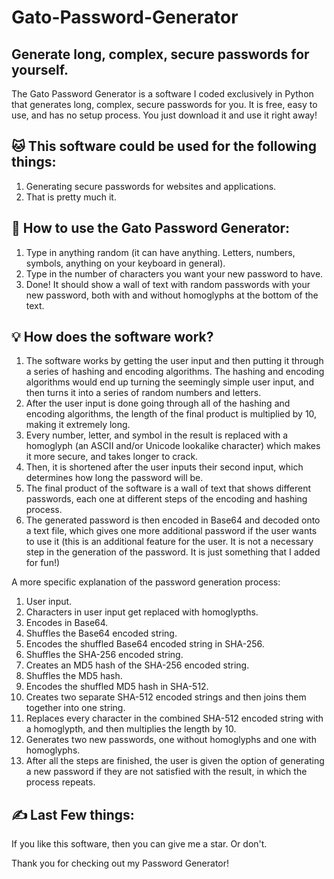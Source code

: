 # Gato-Password-Generator
## Generate long, complex, secure passwords for yourself.

The Gato Password Generator is a software I coded exclusively in Python that generates long, complex, secure passwords for you. It is free, easy to use, and has no setup process. You just download it and use it right away!

## 🐱 This software could be used for the following things:

1. Generating secure passwords for websites and applications.
2. That is pretty much it.

## 🌟 How to use the Gato Password Generator:

1. Type in anything random (it can have anything. Letters, numbers, symbols, anything on your keyboard in general).
2. Type in the number of characters you want your new password to have.
3. Done! It should show a wall of text with random passwords with your new password, both with and without homoglyphs at the bottom of the text.

## 💡 How does the software work?

1. The software works by getting the user input and then putting it through a series of hashing and encoding algorithms. The hashing and encoding algorithms would end up turning the seemingly simple user input, and then turns it into a series of random numbers and letters.
2. After the user input is done going through all of the hashing and encoding algorithms, the length of the final product is multiplied by 10, making it extremely long.
3. Every number, letter, and symbol in the result is replaced with a homoglyph (an ASCII and/or Unicode lookalike character) which makes it more secure, and takes longer to crack.
4. Then, it is shortened after the user inputs their second input, which determines how long the password will be.
5. The final product of the software is a wall of text that shows different passwords, each one at different steps of the encoding and hashing process.
6. The generated password is then encoded in Base64 and decoded onto a text file, which gives one more additional password if the user wants to use it (this is an additional feature for the user. It is not a necessary step in the generation of the password. It is just something that I added for fun!)

A more specific explanation of the password generation process:

1. User input.
2. Characters in user input get replaced with homoglypths.
3. Encodes in Base64.
4. Shuffles the Base64 encoded string.
5. Encodes the shuffled Base64 encoded string in SHA-256.
6. Shuffles the SHA-256 encoded string.
7. Creates an MD5 hash of the SHA-256 encoded string.
8. Shuffles the MD5 hash.
9. Encodes the shuffled MD5 hash in SHA-512.
10. Creates two separate SHA-512 encoded strings and then joins them together into one string.
11. Replaces every character in the combined SHA-512 encoded string with a homoglypth, and then multiplies the length by 10.
12. Generates two new passwords, one without homoglyphs and one with homoglyphs.
13. After all the steps are finished, the user is given the option of generating a new password if they are not satisfied with the result, in which the process repeats.

## ✍ Last Few things:

If you like this software, then you can give me a star. Or don't.

Thank you for checking out my Password Generator!
